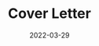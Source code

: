 ---
# ===== Title, summary, and position in the left sidebar =====
linktitle: 
summary: 
weight: 200
# =========================================================

# ========== Basic metadata ==========
title: Cover Letter
date: 2022-03-29
draft: false
type: book # page type
authors: ["admin"]
tags: ["Jobs", "Cover Letter"]
categories: ["Jobs"]
toc: true # Show table of contents
# ====================================

# ========== Advanced metadata ========== 
profile: false  # Show author profile?
reading_time: true # Show estimated reading time?
share: true  # Show social sharing links?
featured: true
comments: true  # Show comments?
disable_comment: false
commentable: true  # Allow visitors to comment? Supported by the Page, Post, and Book content types.
editable: false  # Allow visitors to edit the page? Supported by the Page, Post, and Book content types.

# Optional header image (relative to `assets/media/` folder).
header:
  caption: ""
  image: ""
---